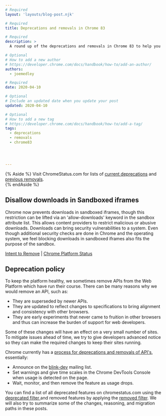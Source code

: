 ```yaml
---
# Required
layout: 'layouts/blog-post.njk'

# Required
title: Deprecations and removals in Chrome 83

# Required
description: >
  A round up of the deprecations and removals in Chrome 83 to help you plan.

# Optional
# How to add a new author
# https://developer.chrome.com/docs/handbook/how-to/add-an-author/
authors:
  - joemedley

# Required
date: 2020-04-10 

# Optional
# Include an updated date when you update your post
updated: 2020-04-10 

# Optional
# How to add a new tag
# https://developer.chrome.com/docs/handbook/how-to/add-a-tag/
tags:
  - deprecations
  - removals
  - chrome83




---
```


{% Aside %}
  Visit ChromeStatus.com for lists of 
  <a href="https://www.chromestatus.com/features#browsers.chrome.status%3A%22Deprecated%22">current deprecations</a>
  and <a href="https://www.chromestatus.com/features#browsers.chrome.status:%22Removed%22">previous removals</a>.  
{% endAside %}

## Disallow downloads in Sandboxed iframes

Chrome now prevents downloads in sandboxed iframes, though this restriction can
be lifted via an 'allow-downloads' keyword in the sandbox attribute list. This
allows content providers to restrict malicious or abusive downloads. Downloads
can bring security vulnerabilities to a system. Even though additional security
checks are done in Chrome and the operating system, we feel blocking downloads
in sandboxed iframes also fits the purpose of the sandbox.

[Intent to Remove](https://groups.google.com/a/chromium.org/g/blink-dev/c/JdAQ6HNoZvk/m/WQZfXIMADgAJ) &#124;
[Chrome Platform Status](https://www.chromestatus.com/feature/5706745674465280)


## Deprecation policy


To keep the platform healthy, we sometimes remove APIs from the Web Platform which have run their course. There can be many reasons why we would remove an
API, such as:

- They are superseded by newer APIs.
- They are updated to reflect changes to specifications to bring alignment and consistency with other browsers.
- They are early experiments that never came to fruition in other browsers and thus can increase the burden of support for web developers.


Some of these changes will have an effect on a very small number of sites. To mitigate issues ahead of time, we try to give developers advanced notice so they can make the required changes to keep their sites running.

Chrome currently has a <a href="http://www.chromium.org/blink#TOC-Launch-Process:-Deprecation"> process for deprecations and removals of API's</a>, essentially:


- Announce on the <a href="https://groups.google.com/a/chromium.org/forum/#!forum/blink-dev">blink-dev</a> mailing list.
- Set warnings and give time scales in the Chrome DevTools Console when usage is detected on the page.
- Wait, monitor, and then remove the feature as usage drops.
 


You can find a list of all deprecated features on chromestatus.com using the <a href="https://www.chromestatus.com/features#deprecated"> deprecated filter </a> and removed features by applying the <a href="https://www.chromestatus.com/features#removed">removed filter</a>. We will also try to summarize some of the changes, reasoning, and migration paths in these posts.
